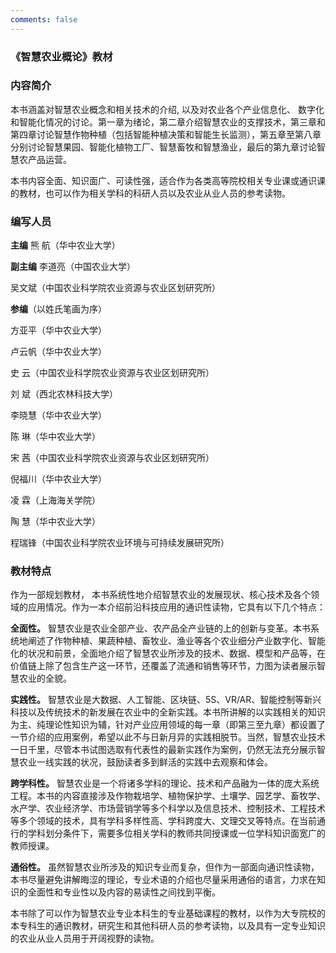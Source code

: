 ```yaml
---
comments: false
---
```


### 《智慧农业概论》教材

### 内容简介
本书涵盖对智慧农业概念和相关技术的介绍, 以及对农业各个产业信息化、 数字化和智能化情况的讨论。第一章为绪论，第二章介绍智慧农业的支撑技术，第三章和第四章讨论智慧作物种植（包括智能种植决策和智能生长监测），第五章至第八章分别讨论智慧果园、智能化植物工厂、智慧畜牧和智慧渔业，最后的第九章讨论智慧农产品运营。

本书内容全面、知识面广、可读性强，适合作为各类高等院校相关专业课或通识课的教材，也可以作为相关学科的科研人员以及农业从业人员的参考读物。

### 编写人员
**主编**  熊     航（华中农业大学）

**副主编**  李道亮（中国农业大学） 

吴文斌（中国农业科学院农业资源与农业区划研究所）

**参编**（以姓氏笔画为序）

方亚平（华中农业大学）

卢云帆（华中农业大学）

史     云（中国农业科学院农业资源与农业区划研究所）

刘     斌（西北农林科技大学）

李晓慧（华中农业大学）

陈     琳（华中农业大学）

宋     茜（中国农业科学院农业资源与农业区划研究所）

倪福川（华中农业大学）

凌     霖（上海海关学院）

陶     慧（华中农业大学）

程瑞锋（中国农业科学院农业环境与可持续发展研究所）

### 教材特点
作为一部规划教材， 本书系统性地介绍智慧农业的发展现状、核心技术及各个领域的应用情况。作为一本介绍前沿科技应用的通识性读物，它具有以下几个特点：

 **全面性。** 智慧农业是农业全部产业、农产品全产业链的上的创新与变革。本书系统地阐述了作物种植、果蔬种植、畜牧业、渔业等各个农业细分产业数字化、智能化的状况和前景，全面地介绍了智慧农业所涉及的技术、数据、模型和产品等，在价值链上除了包含生产这一环节，还覆盖了流通和销售等环节，力图为读者展示智慧农业的全貌。

**实践性。** 智慧农业是大数据、人工智能、区块链、5S、VR/AR、智能控制等新兴科技以及传统技术的新发展在农业中的全新实践。本书所讲解的以实践相关的知识为主、纯理论性知识为辅，针对产业应用领域的每一章（即第三至九章）都设置了一节介绍的应用案例，希望以此不与日新月异的实践相脱节。当然，智慧农业技术一日千里，尽管本书试图选取有代表性的最新实践作为案例，仍然无法充分展示智慧农业一线实践的状况，鼓励读者多到鲜活的实践中去观察和体会。

**跨学科性。** 智慧农业是一个将诸多学科的理论、技术和产品融为一体的庞大系统工程。本书的内容直接涉及作物栽培学、植物保护学、土壤学、园艺学、畜牧学、水产学、农业经济学、市场营销学等多个科学以及信息技术、控制技术、工程技术等多个领域的技术，具有学科多样性高、学科跨度大、文理交叉等特点。在当前通行的学科划分条件下，需要多位相关学科的教师共同授课或一位学科知识面宽广的教师授课。

**通俗性。** 虽然智慧农业所涉及的知识专业而复杂，但作为一部面向通识性读物，本书尽量避免讲解晦涩的理论，专业术语的介绍也尽量采用通俗的语言，力求在知识的全面性和专业性以及内容的易读性之间找到平衡。

本书除了可以作为智慧农业专业本科生的专业基础课程的教材，以作为大专院校的本专科生的通识教材，研究生和其他科研人员的参考读物，以及具有一定专业知识的农业从业人员用于开阔视野的读物。
